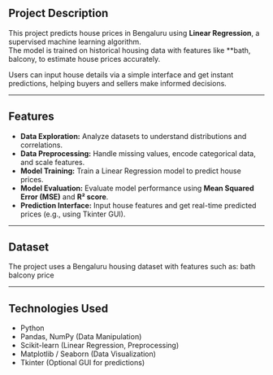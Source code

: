## Project Description
This project predicts house prices in Bengaluru using **Linear Regression**, a supervised machine learning algorithm.  
The model is trained on historical housing data with features like **bath, balcony, to estimate house prices accurately.  

Users can input house details via a simple interface and get instant predictions, helping buyers and sellers make informed decisions.

---

## Features
- **Data Exploration:** Analyze datasets to understand distributions and correlations.  
- **Data Preprocessing:** Handle missing values, encode categorical data, and scale features.  
- **Model Training:** Train a Linear Regression model to predict house prices.  
- **Model Evaluation:** Evaluate model performance using **Mean Squared Error (MSE)** and **R² score**.  
- **Prediction Interface:** Input house features and get real-time predicted prices (e.g., using Tkinter GUI).  

---

## Dataset
The project uses a Bengaluru housing dataset with features such as:
bath 
balcony
price

---

## Technologies Used
- Python  
- Pandas, NumPy (Data Manipulation)  
- Scikit-learn (Linear Regression, Preprocessing)  
- Matplotlib / Seaborn (Data Visualization)  
- Tkinter (Optional GUI for predictions) 
